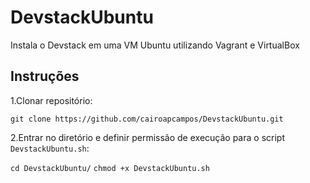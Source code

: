 # DevstackUbuntu
Instala o Devstack em uma VM Ubuntu utilizando Vagrant e VirtualBox

## Instruções

1.Clonar repositório:

`git clone https://github.com/cairoapcampos/DevstackUbuntu.git`

2.Entrar no diretório e definir permissão de execução para o script `DevstackUbuntu.sh`:

`cd DevstackUbuntu/`
`chmod +x DevstackUbuntu.sh`


